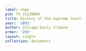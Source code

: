 ```yaml
---
label: nope
pid: fk_31120004
title: History of the Supreme Court
year: '1893'
author: Chicago Daily Tribune
order: '293'
layout: single
collection: documents
---
```


